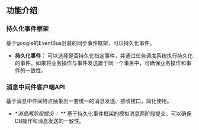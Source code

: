 ## 功能介绍

### 持久化事件框架
基于google的EventBus封装的同步事件框架，可以持久化事件。

* **持久化事件：** 可以选择是否持久化指定事件，并通过任务调度系统执行持久化的事件。如果将业务操作与事件发送置于同一个事务中，可确保业务操作和事件的一致性。

### 消息中间件客户端API
基于消息中件间特点抽象出一套统一的消息发送、接收接口，简化使用。

* **消息两阶段提交：* ** 基于持久化事件框架的模拟消息两阶段提交，可以确保DB操作和消息发送的一致性。

